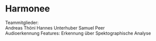 # Harmonee
Teammitglieder:  
Andreas Thöni  Hannes Unterhuber  Samuel Peer    
Audioerkennung Features: Erkennung über Spektographische Analyse    
